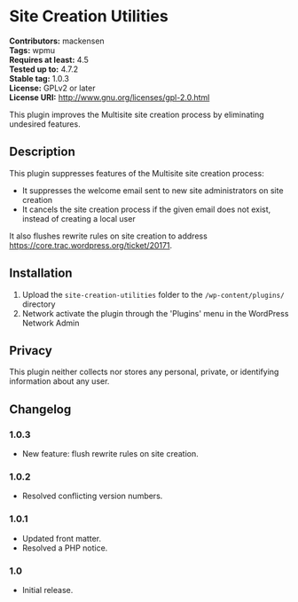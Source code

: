 # Site Creation Utilities #
**Contributors:** mackensen  
**Tags:** wpmu  
**Requires at least:** 4.5  
**Tested up to:** 4.7.2  
**Stable tag:** 1.0.3  
**License:** GPLv2 or later  
**License URI:** http://www.gnu.org/licenses/gpl-2.0.html  

This plugin improves the Multisite site creation process by eliminating undesired features.

## Description ##

This plugin suppresses features of the Multisite site creation process:

- It suppresses the welcome email sent to new site administrators on site creation
- It cancels the site creation process if the given email does not exist, instead of creating a local user

It also flushes rewrite rules on site creation to address https://core.trac.wordpress.org/ticket/20171.

## Installation ##

1. Upload the `site-creation-utilities` folder to the `/wp-content/plugins/` directory
1. Network activate the plugin through the 'Plugins' menu in the WordPress Network Admin

## Privacy ##

This plugin neither collects nor stores any personal, private, or identifying information about any user.

## Changelog ##
### 1.0.3 ###

* New feature: flush rewrite rules on site creation.

### 1.0.2 ###

* Resolved conflicting version numbers.

### 1.0.1 ###

* Updated front matter.
* Resolved a PHP notice.

### 1.0 ###

* Initial release.
